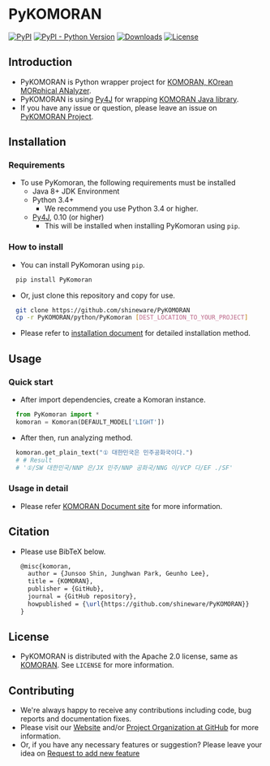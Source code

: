 # PyKOMORAN

[![PyPI](https://img.shields.io/pypi/v/PyKomoran.svg)](https://pypi.org/project/PyKomoran)
[![PyPI - Python Version](https://img.shields.io/pypi/pyversions/PyKomoran.svg)](https://pypi.org/project/PyKomoran)
[![Downloads](https://img.shields.io/pypi/dm/PyKomoran.svg)](https://pypi.org/project/PyKomoran)
[![License](https://img.shields.io/github/license/shineware/PyKOMORAN.svg)](https://www.apache.org/licenses/LICENSE-2.0)

## Introduction

* PyKOMORAN is Python wrapper project for [KOMORAN, KOrean MORphical ANalyzer](https://github.com/shin285/KOMORAN).
* PyKOMORAN is using [Py4J](https://github.com/bartdag/py4j) for wrapping [KOMORAN Java library](https://github.com/shin285/KOMORAN).
* If you have any issue or question, please leave an issue on [PyKOMORAN Project](https://github.com/shineware/PyKOMORAN/issues).

## Installation

### Requirements

* To use PyKomoran, the following requirements must be installed
  * Java 8+ JDK Environment
  * Python 3.4+
    * We recommend you use Python 3.4 or higher.
  * [Py4J](https://www.py4j.org/install.html), 0.10 (or higher)
    * This will be installed when installing PyKomoran using `pip`.

### How to install

* You can install PyKomoran using `pip`.

```bash
  pip install PyKomoran
```

* Or, just clone this repository and copy for use.

```bash
  git clone https://github.com/shineware/PyKOMORAN
  cp -r PyKOMORAN/python/PyKomoran [DEST_LOCATION_TO_YOUR_PROJECT]
```

* Please refer to [installation document](https://pydocs.komoran.kr/firststep/installation.html?utm_source=PyPI&utm_medium=Referral&utm_campaign=PyKomoran) for detailed installation method.

## Usage

### Quick start

* After import dependencies, create a Komoran instance.

```python
  from PyKomoran import *
  komoran = Komoran(DEFAULT_MODEL['LIGHT'])
```

* After then, run analyzing method.

```python
  komoran.get_plain_text("① 대한민국은 민주공화국이다.")
  # # Result
  # '①/SW 대한민국/NNP 은/JX 민주/NNP 공화국/NNG 이/VCP 다/EF ./SF'
```

### Usage in detail

* Please refer [KOMORAN Document site](https://pydocs.komoran.kr/firststep/tutorial.html?utm_source=PyPI&utm_medium=Referral&utm_campaign=PyKomoran) for more information.

## Citation

* Please use BibTeX below.

  ```tex
  @misc{komoran,
    author = {Junsoo Shin, Junghwan Park, Geunho Lee},
    title = {KOMORAN},
    publisher = {GitHub},
    journal = {GitHub repository},
    howpublished = {\url{https://github.com/shineware/PyKOMORAN}}
  }
  ```

## License

* PyKOMORAN is distributed with the Apache 2.0 license, same as [KOMORAN](https://github.com/shin285/KOMORAN). See `LICENSE` for more information.

## Contributing

* We're always happy to receive any contributions including code, bug reports and documentation fixes.
* Please visit our [Website](https://www.shineware.co.kr/products/komoran/#demo?utm_source=PyPI&utm_medium=Referral&utm_campaign=PyKomoran) and/or [Project Organization at GitHub](https://github.com/komoran) for more information.
* Or, if you have any necessary features or suggestion? Please leave your idea on [Request to add new feature](https://github.com/shineware/PyKOMORAN/issues/new?template=FEATURE_REQUEST.md)

